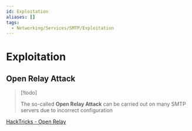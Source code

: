 ```yaml
---
id: Exploitation
aliases: []
tags:
  - Networking/Services/SMTP/Exploitation
---
```


# Exploitation

## Open Relay Attack

> [!todo]
>
> The so-called **Open Relay Attack** can be carried out on many SMTP servers due
> to incorrect configuration

[HackTricks - Open Relay](https://book.hacktricks.wiki/en/network-services-pentesting/pentesting-smtp/index.html#open-relay)
